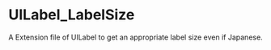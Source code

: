UILabel_LabelSize
=================

A Extension file of UILabel to get an appropriate label size even if Japanese.
